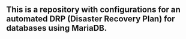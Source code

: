 ## This is a repository with configurations for an automated DRP (Disaster Recovery Plan) for databases using MariaDB.
